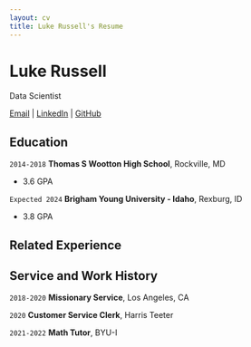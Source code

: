 ```yaml
---
layout: cv
title: Luke Russell's Resume
---
```

# Luke Russell
Data Scientist 
<div id="webaddress">
<a href="rus20019@byui.edu">Email</a>
|
 <a href="https://www.linkedin.com/in/luke-r-b52969b0/">LinkedIn</a>
| <a href="https://jluke-russell.github.io/russell_luke_resume/">GitHub</a>
</div>

<!-- https://www.monique.tech/the-art-of-markdown -->

## Education

`2014-2018`
__Thomas S Wootton High School__, Rockville, MD 

- 3.6 GPA

`Expected 2024`
__Brigham Young University - Idaho__, Rexburg, ID

- 3.8 GPA


## Related Experience


## Service and Work History

`2018-2020`
__Missionary Service__, Los Angeles, CA

`2020` 
__Customer Service Clerk__, Harris Teeter

`2021-2022`
__Math Tutor__, BYU-I






<!-- ### Footer

Last updated: May 2013 -->


